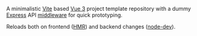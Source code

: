 A minimalistic [Vite](https://vitejs.dev) based [Vue 3](https://v3.vuejs.org) project template repository with a dummy [Express](https://expressjs.com) API [middleware](https://vitejs.dev/guide/ssr.html#setting-up-the-dev-server) for quick prototyping.

Reloads both on frontend ([HMR](https://vitejs.dev/guide/features.html#hot-module-replacement)) and backend changes ([node-dev](https://github.com/fgnass/node-dev#readme)).
